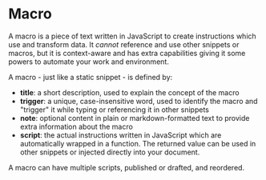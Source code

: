 # Macro

A macro is a piece of text written in JavaScript to create instructions which use and transform data. It _cannot_
reference and use other snippets or macros, but it is context-aware and has extra capabilities giving it some
powers to automate your work and environment.

A macro - just like a static snippet - is defined by:

- **title**: a short description, used to explain the concept of the macro
- **trigger**: a unique, case-insensitive word, used to identify the macro and "trigger" it while typing or referencing
  it in other snippets
- **note**: optional content in plain or markdown-formatted text to provide extra information about the macro
- **script**: the actual instructions written in JavaScript which are automatically wrapped in a function. The
  returned value can be used in other snippets or injected
  directly into your document.

A macro can have multiple scripts, published or drafted, and reordered.
